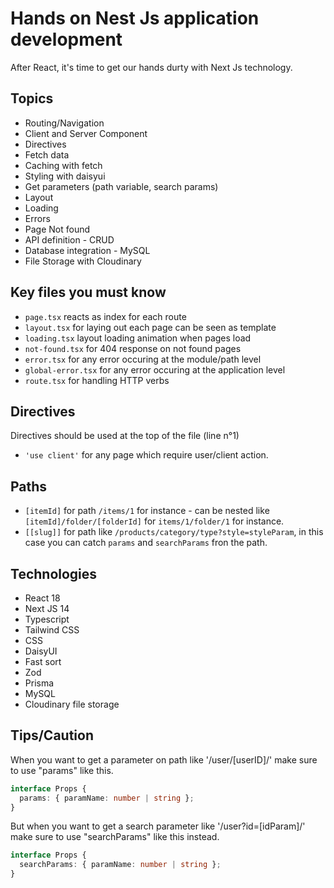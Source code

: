 # Hands on Nest Js application development

After React, it's time to get our hands durty with Next Js technology.

## Topics

- Routing/Navigation
- Client and Server Component
- Directives
- Fetch data
- Caching with fetch
- Styling with daisyui
- Get parameters (path variable, search params)
- Layout
- Loading
- Errors
- Page Not found
- API definition - CRUD
- Database integration - MySQL
- File Storage with Cloudinary

## Key files you must know

- `page.tsx` reacts as index for each route
- `layout.tsx` for laying out each page can be seen as template
- `loading.tsx` layout loading animation when pages load
- `not-found.tsx` for 404 response on not found pages
- `error.tsx` for any error occuring at the module/path level
- `global-error.tsx` for any error occuring at the application level
- `route.tsx` for handling HTTP verbs

## Directives

Directives should be used at the top of the file (line n°1)

- `'use client'` for any page which require user/client action.

## Paths

- `[itemId]` for path `/items/1` for instance - can be nested like `[itemId]/folder/[folderId]` for `items/1/folder/1` for instance.
- `[[slug]]` for path like `/products/category/type?style=styleParam`, in this case you can catch `params` and `searchParams` fron the path.

## Technologies

- React 18
- Next JS 14
- Typescript
- Tailwind CSS
- CSS
- DaisyUI
- Fast sort
- Zod
- Prisma
- MySQL
- Cloudinary file storage

## Tips/Caution

When you want to get a parameter on path like '/user/[userID]/' make sure to use "params" like this.

```ts
interface Props {
  params: { paramName: number | string };
}
```

But when you want to get a search parameter like '/user?id=[idParam]/' make sure to use "searchParams" like this instead.

```ts
interface Props {
  searchParams: { paramName: number | string };
}
```
